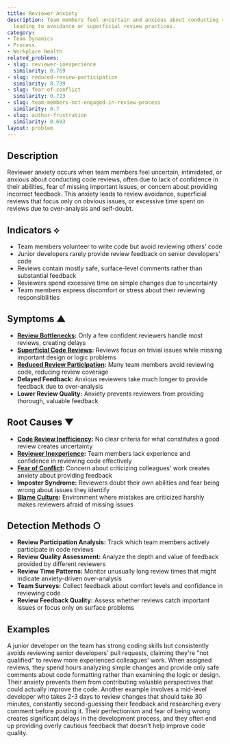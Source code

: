 ```yaml
---
title: Reviewer Anxiety
description: Team members feel uncertain and anxious about conducting code reviews,
  leading to avoidance or superficial review practices.
category:
- Team Dynamics
- Process
- Workplace Health
related_problems:
- slug: reviewer-inexperience
  similarity: 0.769
- slug: reduced-review-participation
  similarity: 0.739
- slug: fear-of-conflict
  similarity: 0.723
- slug: team-members-not-engaged-in-review-process
  similarity: 0.7
- slug: author-frustration
  similarity: 0.693
layout: problem
---
```


## Description

Reviewer anxiety occurs when team members feel uncertain, intimidated, or anxious about conducting code reviews, often due to lack of confidence in their abilities, fear of missing important issues, or concern about providing incorrect feedback. This anxiety leads to review avoidance, superficial reviews that focus only on obvious issues, or excessive time spent on reviews due to over-analysis and self-doubt.

## Indicators ⟡

- Team members volunteer to write code but avoid reviewing others' code
- Junior developers rarely provide review feedback on senior developers' code  
- Reviews contain mostly safe, surface-level comments rather than substantial feedback
- Reviewers spend excessive time on simple changes due to uncertainty
- Team members express discomfort or stress about their reviewing responsibilities

## Symptoms ▲

- **[Review Bottlenecks](review-bottlenecks.md):** Only a few confident reviewers handle most reviews, creating delays
- **[Superficial Code Reviews](superficial-code-reviews.md):** Reviews focus on trivial issues while missing important design or logic problems
- **[Reduced Review Participation](reduced-review-participation.md):** Many team members avoid reviewing code, reducing review coverage
- **Delayed Feedback:** Anxious reviewers take much longer to provide feedback due to over-analysis
- **Lower Review Quality:** Anxiety prevents reviewers from providing thorough, valuable feedback

## Root Causes ▼

- **[Code Review Inefficiency](code-review-inefficiency.md):** No clear criteria for what constitutes a good review creates uncertainty
- **[Reviewer Inexperience](reviewer-inexperience.md):** Team members lack experience and confidence in reviewing code effectively
- **[Fear of Conflict](fear-of-conflict.md):** Concern about criticizing colleagues' work creates anxiety about providing feedback
- **Imposter Syndrome:** Reviewers doubt their own abilities and fear being wrong about issues they identify
- **[Blame Culture](blame-culture.md):** Environment where mistakes are criticized harshly makes reviewers afraid of missing issues

## Detection Methods ○

- **Review Participation Analysis:** Track which team members actively participate in code reviews
- **Review Quality Assessment:** Analyze the depth and value of feedback provided by different reviewers
- **Review Time Patterns:** Monitor unusually long review times that might indicate anxiety-driven over-analysis
- **Team Surveys:** Collect feedback about comfort levels and confidence in reviewing code
- **Review Feedback Quality:** Assess whether reviews catch important issues or focus only on surface problems

## Examples

A junior developer on the team has strong coding skills but consistently avoids reviewing senior developers' pull requests, claiming they're "not qualified" to review more experienced colleagues' work. When assigned reviews, they spend hours analyzing simple changes and provide only safe comments about code formatting rather than examining the logic or design. Their anxiety prevents them from contributing valuable perspectives that could actually improve the code. Another example involves a mid-level developer who takes 2-3 days to review changes that should take 30 minutes, constantly second-guessing their feedback and researching every comment before posting it. Their perfectionism and fear of being wrong creates significant delays in the development process, and they often end up providing overly cautious feedback that doesn't help improve code quality.